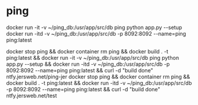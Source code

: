 # ping


docker run -it -v ~/ping_db:/usr/app/src/db ping python app.py --setup
docker run -itd -v ~/ping_db:/usr/app/src/db -p 8092:8092 --name=ping ping:latest

docker stop ping && docker container rm ping && docker build . -t ping:latest && docker run -it -v ~/ping_db:/usr/app/src/db ping python app.py --setup && docker run -itd -v ~/ping_db:/usr/app/src/db -p 8092:8092 --name=ping ping:latest  && curl -d "build done" ntfy.jersweb.net/ping-jer
docker stop ping && docker container rm ping && docker build . -t ping:latest && docker run -itd -v ~/ping_db:/usr/app/src/db -p 8092:8092 --name=ping ping:latest && curl -d "build done" ntfy.jersweb.net/test


